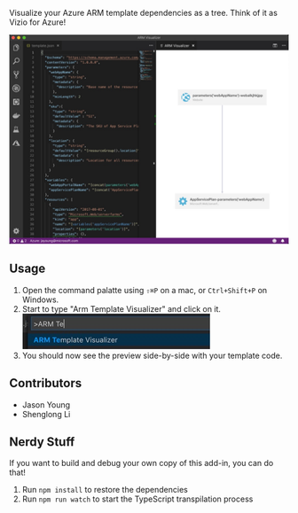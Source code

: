 Visualize your Azure ARM template dependencies as a tree. Think of it as Vizio for Azure!

![ARMViz in Action](readme-assets/armviz.jpg)

## Usage

1. Open the command palatte using `⇧⌘P` on a mac, or `Ctrl+Shift+P` on Windows.
1. Start to type "Arm Template Visualizer" and click on it.
![Command Palette](readme-assets/command-palette.jpg)
1. You should now see the preview side-by-side with your template code.

## Contributors

* Jason Young
* Shenglong Li

## Nerdy Stuff

If you want to build and debug your own copy of this add-in, you can do that!

1. Run `npm install` to restore the dependencies
1. Run `npm run watch` to start the TypeScript transpilation process
